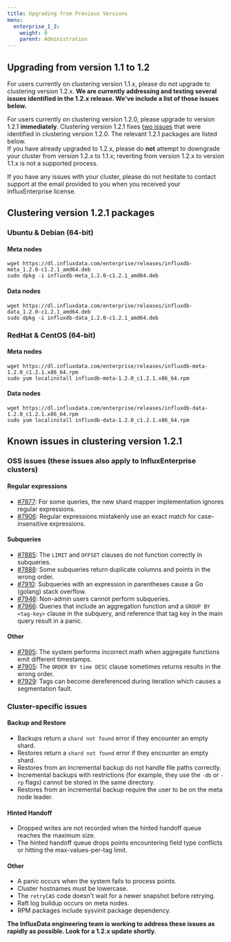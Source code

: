 ```yaml
---
title: Upgrading from Previous Versions
menu:
  enterprise_1_2:
    weight: 0
    parent: Administration
---
```


## Upgrading from version 1.1 to 1.2

For users currently on clustering version 1.1.x, please do not upgrade to clustering version 1.2.x.
**We are currently addressing and testing several issues identified in the 1.2.x release.
We've include a list of those issues below.**

For users currently on clustering version 1.2.0, please upgrade to version 1.2.1 **immediately**.
Clustering version 1.2.1 fixes [two issues](/enterprise/v1.2/about-the-project/release-notes-changelog/#v1-2-1-2017-01-25) that were identified in clustering version 1.2.0. The relevant 1.2.1 packages are listed below.
<br>
If you have already upgraded to 1.2.x, please do **not** attempt to downgrade your cluster from version 1.2.x to 1.1.x; reverting from version 1.2.x to version 1.1.x is not a supported process.
<br>

If you have any issues with your cluster, please do not hesitate to contact support at the email provided to you when you received your InfluxEnterprise license.

## Clustering version 1.2.1 packages

### Ubuntu & Debian (64-bit)

#### Meta nodes
```
wget https://dl.influxdata.com/enterprise/releases/influxdb-meta_1.2.0-c1.2.1_amd64.deb
sudo dpkg -i influxdb-meta_1.2.0-c1.2.1_amd64.deb
```

#### Data nodes
```
wget https://dl.influxdata.com/enterprise/releases/influxdb-data_1.2.0-c1.2.1_amd64.deb
sudo dpkg -i influxdb-data_1.2.0-c1.2.1_amd64.deb
```

### RedHat & CentOS (64-bit)

#### Meta nodes
```
wget https://dl.influxdata.com/enterprise/releases/influxdb-meta-1.2.0_c1.2.1.x86_64.rpm
sudo yum localinstall influxdb-meta-1.2.0_c1.2.1.x86_64.rpm
```

#### Data nodes
```
wget https://dl.influxdata.com/enterprise/releases/influxdb-data-1.2.0_c1.2.1.x86_64.rpm
sudo yum localinstall influxdb-data-1.2.0_c1.2.1.x86_64.rpm
```

## Known issues in clustering version 1.2.1

### OSS issues (these issues also apply to InfluxEnterprise clusters)

#### Regular expressions
- [#7877](https://github.com/influxdata/influxdb/issues/7877): For some queries, the new shard mapper implementation ignores regular expressions.
- [#7906](https://github.com/influxdata/influxdb/issues/7906): Regular expressions mistakenly use an exact match for case-insensitive expressions.

#### Subqueries
- [#7885](https://github.com/influxdata/influxdb/issues/7885): The `LIMIT` and `OFFSET` clauses do not function correctly in subqueries.
- [#7888](https://github.com/influxdata/influxdb/pull/7888): Some subqueries return duplicate columns and points in the wrong order.
- [#7910](https://github.com/influxdata/influxdb/issues/7910): Subqueries with an expression in parentheses cause a Go (golang) stack overflow.
- [#7946](https://github.com/influxdata/influxdb/issues/7946): Non-admin users cannot perform subqueries.
- [#7966](https://github.com/influxdata/influxdb/pull/7966): Queries that include an aggregation function and a `GROUP BY <tag-key>` clause in the subquery, and reference that tag key in the main query result in a panic.

#### Other
- [#7895](https://github.com/influxdata/influxdb/issues/7895): The system performs incorrect math when aggregate functions emit different timestamps.
- [#7905](https://github.com/influxdata/influxdb/issues/7905): The `ORDER BY time DESC` clause sometimes returns results in the wrong order.
- [#7929](https://github.com/influxdata/influxdb/issues/7929): Tags can become dereferenced during iteration which causes a segmentation fault.

### Cluster-specific issues

#### Backup and Restore
- Backups return a `shard not found` error if they encounter an empty shard.
- Restores return a `shard not found` error if they encounter an empty shard.
- Restores from an incremental backup do not handle file paths correctly.
- Incremental backups with restrictions (for example, they use the `-db` or `-rp` flags) cannot be stored in the same directory.
- Restores from an incremental backup require the user to be on the meta node leader.

#### Hinted Handoff
- Dropped writes are not recorded when the hinted handoff queue reaches the maximum size.
- The hinted handoff queue drops points encountering field type conflicts or hitting the max-values-per-tag limit.

#### Other
- A panic occurs when the system fails to process points.
- Cluster hostnames must be lowercase.
- The `retryCAS` code doesn't wait for a newer snapshot before retrying.
- Raft log buildup occurs on meta nodes.
- RPM packages include sysvinit package dependency.

**The InfluxData engineering team is working to address these issues as rapidly as possible. Look for a 1.2.x update shortly.**
